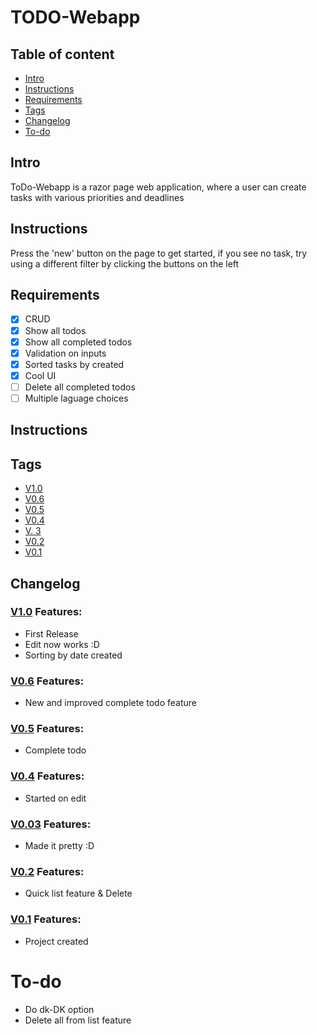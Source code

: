 # TODO-Webapp

## Table of content
* [Intro](#Intro)
* [Instructions](#Instructions)
* [Requirements](#Requirements)
* [Tags](#Tags)
* [Changelog](#Changelog)
* [To-do](#To-do)


## Intro
ToDo-Webapp is a razor page web application, where  a user can create tasks with various priorities and deadlines 

## Instructions 
Press the 'new' button on the page to get started, if you see no task, try using a different filter by clicking the buttons on the left 

## Requirements

* [x] CRUD
* [x] Show all todos
* [x] Show all completed todos
* [x] Validation on inputs 
* [x] Sorted tasks by created
* [x] Cool UI
* [ ] Delete all completed todos
* [ ] Multiple laguage choices

## Instructions


## Tags
* [V1.0](https://github.com/Kevin-Vetter/TODO-Webapp/releases/tag/V1.0)
* [V0.6](https://github.com/Kevin-Vetter/TODO-Webapp/releases/tag/V0.6)
* [V0.5](https://github.com/Kevin-Vetter/TODO-Webapp/releases/tag/V0.5)
* [V0.4](https://github.com/Kevin-Vetter/TODO-Webapp/releases/tag/V0.4)
* [V. 3](https://github.com/Kevin-Vetter/TODO-Webapp/releases/tag/V.3)
* [V0.2](https://github.com/Kevin-Vetter/TODO-Webapp/releases/tag/V0.2)
* [V0.1](https://github.com/Kevin-Vetter/TODO-Webapp/releases/tag/V0.1)


## Changelog

### [V1.0](https://github.com/Kevin-Vetter/TODO-Webapp/releases/tag/V1.0) Features:
* First Release
* Edit now works :D
* Sorting by date created

### [V0.6](https://github.com/Kevin-Vetter/TODO-Webapp/releases/tag/V0.6) Features:
* New and improved complete todo feature

### [V0.5](https://github.com/Kevin-Vetter/TODO-Webapp/releases/tag/V0.5) Features:
* Complete todo 

### [V0.4](https://github.com/Kevin-Vetter/TODO-Webapp/releases/tag/V0.4) Features:
* Started on edit

### [V0.03](https://github.com/Kevin-Vetter/TODO-Webapp/releases/tag/V.3) Features:
* Made it pretty :D

### [V0.2](https://github.com/Kevin-Vetter/TODO-Webapp/releases/tag/V0.2) Features:
* Quick list feature & Delete

### [V0.1](https://github.com/Kevin-Vetter/TODO-Webapp/releases/tag/V0.1) Features:
* Project created

# To-do
* Do dk-DK option
* Delete all from list feature
